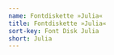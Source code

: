 ```yaml
---
name: Fontdiskette »Julia«
title: Fontdiskette »Julia«
sort-key: Font Disk Julia
short: Julia
---
```

